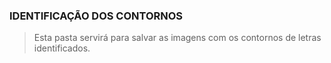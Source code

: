 ### IDENTIFICAÇÃO DOS CONTORNOS

> Esta pasta servirá para salvar as imagens com os contornos de letras identificados.